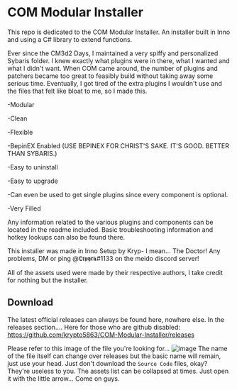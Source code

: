 # COM Modular Installer
This repo is dedicated to the COM Modular Installer. An installer built in Inno and using a C# library to extend functions.

Ever since the CM3d2 Days, I maintained a very spiffy and personalized Sybaris folder. I knew exactly what plugins were in there, what I wanted and what I didn't want. When COM came around, the number of plugins and patchers became too great to feasibly build without taking away some serious time. Eventually, I got tired of the extra plugins I wouldn't use and the files that felt like bloat to me, so I made this.

-Modular

-Clean

-Flexible

-BepinEX Enabled (USE BEPINEX FOR CHRIST'S SAKE. IT'S GOOD. BETTER THAN SYBARIS.)

-Easy to uninstall

-Easy to upgrade

-Can even be used to get single plugins since every component is optional.

-Very Filled

Any information related to the various plugins and components can be located in the readme included. Basic troubleshooting information and hotkey lookups can also be found there.

This installer was made in Inno Setup by Kryp- I mean... The Doctor! Any problems, DM or ping @𝕺𝖙𝖕𝖞𝖗𝖐#1133 on the meido discord server!

All of the assets used were made by their respective authors, I take credit for nothing but the installer.

## Download ##
The latest official releases can always be found here, nowhere else. In the releases section.... Here for those who are github disabled: https://github.com/krypto5863/COM-Modular-Installer/releases

Please refer to this image of the file you're looking for...
![image](https://user-images.githubusercontent.com/29824718/123888355-4fbf0900-d921-11eb-818c-47cdf06f7755.png)
The name of the file itself can change over releases but the basic name will remain, just use your head. Just don't download the `Source Code` files, okay? They're useless to you. The assets list can be collapsed at times. Just open it with the little arrow... Come on guys.
